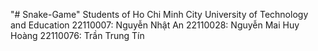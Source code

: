 "# Snake-Game" 
Students of Ho Chi Minh City University of Technology and Education
22110007: Nguyễn Nhật An
22110028: Nguyễn Mai Huy Hoàng
22110076: Trần Trung Tín
